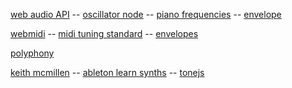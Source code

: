 [web audio API](https://developer.mozilla.org/en-US/docs/Web/API/Web_Audio_API) --
[oscillator node](https://developer.mozilla.org/en-US/docs/Web/API/OscillatorNode) --
[piano frequencies](https://en.wikipedia.org/wiki/Piano_key_frequencies) --
[envelope](<https://en.wikipedia.org/wiki/Envelope_(music)>)

[webmidi](https://www.w3.org/TR/webmidi/) --
[midi tuning standard](https://en.wikipedia.org/wiki/MIDI_tuning_standard) --
[envelopes](http://blog.chrislowis.co.uk/2013/06/17/synthesis-web-audio-api-envelopes.html)

[polyphony](http://blog.chrislowis.co.uk/2013/06/10/playing-multiple-notes-web-audio-api.html)

[keith mcmillen](https://www.keithmcmillen.com/blog/making-music-in-the-browser-web-audio-midi-envelope-generator/) --
[ableton learn synths](https://learningsynths.ableton.com/) --
[tonejs](https://tonejs.github.io/)
